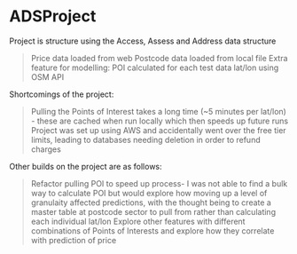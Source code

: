 # ADSProject
Project is structure using the Access, Assess and Address data structure 
> Price data loaded from web 
> Postcode data loaded from local file 
> Extra feature for modelling: POI calculated for each test data lat/lon using OSM API

Shortcomings of the project: 
> Pulling the Points of Interest takes a long time (~5 minutes per lat/lon) - these are cached when run locally which then speeds up future runs 
> Project was set up using AWS and accidentally went over the free tier limits, leading to databases needing deletion in order to refund charges 

Other builds on the project are as follows: 
> Refactor pulling POI to speed up process- I was not able to find a bulk way to calculate POI but would explore how moving up a level of granulaity affected predictions, with the thought being to create a master table at postcode sector to pull from rather than calculating each individual lat/lon 
> Explore other features with different combinations of Points of Interests and explore how they correlate with prediction of price 
